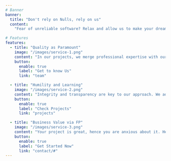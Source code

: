 ```yaml
---
# Banner
banner:
  title: "Don't rely on Nulls, rely on us"
  content: 
    "Fear of unreliable software? Relax and allow us to make your dream a reality with our unmatched attention to detail and diligence towards reputable software"

# Features
features:
  - title: "Quality as Paramount"
    image: "/images/service-1.png"
    content: "In our projects, we merge professional expertise with our flamable passion in functional programming --- all of it with a commitment to delivering solutions on time and within budget. From the ground up, we leverage both practical and theoretical strategies to create reliable software solutions that meet our clients' requirements whilst aiming to exceed expectations. We value partnerships with the open-source community, fostering an environment where diverse perspectives converge to shape tailored solutions that best fit the product."
    button:
      enable: true
      label: "Get to know Us"
      link: "team"

  - title: "Humility and Learning"
    image: "/images/service-2.png"
    content: "Integrity and transparency are key to our approach. We adhere to the highest ethical standards and craftsmanship to ensure our solutions align seamlessly with our clients' objectives. In a rapidly evolving tech landscape, we remain humble learners, embracing ongoing education and exploration to shape the future of software development. Collaboration is at the heart of our ethos: our remote team unites towards the goal of casting bad solutions aside. Our hobby projects demonstrate how dedicated we are to braving uncharted territories in pursuit of defeating our perpetual enemy: stagnation."
    button:
      enable: true
      label: "Check Projects"
      link: "projects"

  - title: "Business Value via FP"
    image: "/images/service-3.png"
    content: "Your project is great, hence you are anxious about it. Here are the good news: we are here for you. Choose Don't rely on Nulls for dependable software solutions; something that you can rely on. Together, we will conquer the fear of deploying your treasure into the real world. We have the from first principles ideas, the tools, and the will to make it work. Take a deep breath: you are one small step away from a brighter digital horizon --- even if it is from zero you should not be afraid. The outcome will be pretty, and maintanable enough that you'd like to frame it. What are you waiting for?"
    button:
      enable: true
      label: "Get Started Now"
      link: "contact/#"
---
```

